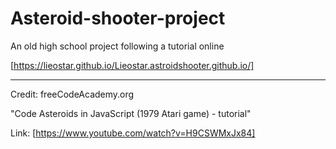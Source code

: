 # Asteroid-shooter-project

An old high school project following a tutorial online

[https://lieostar.github.io/Lieostar.astroidshooter.github.io/]

------------------------------------------------------------------------

Credit: freeCodeAcademy.org

"Code Asteroids in JavaScript (1979 Atari game) - tutorial"

Link: [https://www.youtube.com/watch?v=H9CSWMxJx84]
